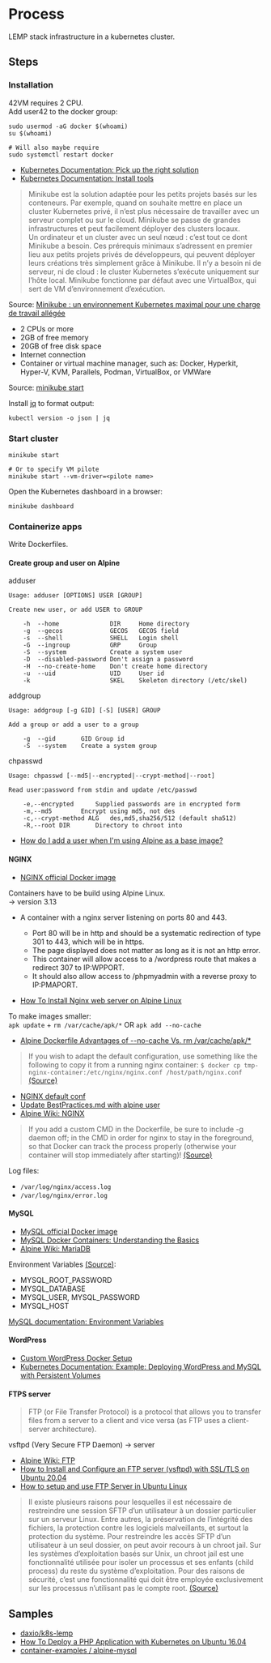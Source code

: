# Process

LEMP stack infrastructure in a kubernetes cluster.

## Steps

### Installation

42VM requires 2 CPU.  
Add user42 to the docker group:

```console
sudo usermod -aG docker $(whoami)
su $(whoami)

# Will also maybe require
sudo systemctl restart docker
```

- [Kubernetes Documentation: Pick up the right solution](https://kubernetes.io/fr/docs/setup/pick-right-solution/)
- [Kubernetes Documentation: Install tools](https://kubernetes.io/docs/tasks/tools/)

> Minikube est la solution adaptée pour les petits projets basés sur les conteneurs. Par exemple, quand on souhaite mettre en place un cluster Kubernetes privé, il n’est plus nécessaire de travailler avec un serveur complet ou sur le cloud. Minikube se passe de grandes infrastructures et peut facilement déployer des clusters locaux.  
Un ordinateur et un cluster avec un seul nœud : c’est tout ce dont Minikube a besoin. Ces prérequis minimaux s’adressent en premier lieu aux petits projets privés de développeurs, qui peuvent déployer leurs créations très simplement grâce à Minikube. Il n’y a besoin ni de serveur, ni de cloud : le cluster Kubernetes s’exécute uniquement sur l’hôte local. Minikube fonctionne par défaut avec une VirtualBox, qui sert de VM d’environnement d’exécution.

Source: [Minikube : un environnement Kubernetes maximal pour une charge de travail allégée](https://www.ionos.fr/digitalguide/serveur/outils/minikube-de-kubernetes/)

- 2 CPUs or more
- 2GB of free memory
- 20GB of free disk space
- Internet connection
- Container or virtual machine manager, such as: Docker, Hyperkit, Hyper-V, KVM, Parallels, Podman, VirtualBox, or VMWare

Source: [minikube start](https://minikube.sigs.k8s.io/docs/start/)

Install [jq](https://stedolan.github.io/jq/) to format output:

```console
kubectl version -o json | jq
```

### Start cluster

```console
minikube start

# Or to specify VM pilote
minikube start --vm-driver=<pilote name>
```

Open the Kubernetes dashboard in a browser:

```console
minikube dashboard
```

### Containerize apps

Write Dockerfiles.

#### Create group and user on Alpine

adduser

```
Usage: adduser [OPTIONS] USER [GROUP]

Create new user, or add USER to GROUP

	-h	--home				DIR		Home directory
	-g	--gecos				GECOS	GECOS field
	-s	--shell				SHELL	Login shell
	-G	--ingroup			GRP		Group
	-S	--system			Create a system user
	-D	--disabled-password	Don't assign a password
	-H	--no-create-home	Don't create home directory
	-u	--uid				UID		User id
	-k						SKEL	Skeleton directory (/etc/skel)
```

addgroup

```
Usage: addgroup [-g GID] [-S] [USER] GROUP

Add a group or add a user to a group

	-g	--gid		GID	Group id
	-S	--system	Create a system group
```

chpasswd

```
Usage: chpasswd [--md5|--encrypted|--crypt-method|--root]

Read user:password from stdin and update /etc/passwd

	-e,--encrypted		Supplied passwords are in encrypted form
	-m,--md5		Encrypt using md5, not des
	-c,--crypt-method ALG	des,md5,sha256/512 (default sha512)
	-R,--root DIR		Directory to chroot into
```

- [How do I add a user when I'm using Alpine as a base image?](https://stackoverflow.com/questions/49955097/how-do-i-add-a-user-when-im-using-alpine-as-a-base-image)

#### NGINX

- [NGINX official Docker image](https://hub.docker.com/_/nginx)

Containers have to be build using Alpine Linux.  
-> version 3.13

- A container with a nginx server listening on ports 80 and 443.
  - Port 80 will be in http and should be a systematic redirection of type 301 to 443, which will be in https.
  - The page displayed does not matter as long as it is not an http error.
  - This container will allow access to a /wordpress route that makes a redirect 307 to IP:WPPORT.
  - It should also allow access to /phpmyadmin with a reverse proxy to IP:PMAPORT.

- [How To Install Nginx web server on Alpine Linux](https://www.cyberciti.biz/faq/how-to-install-nginx-web-server-on-alpine-linux/)

To make images smaller:  
`apk update` + `rm /var/cache/apk/*` OR `apk add --no-cache`

- [Alpine Dockerfile Advantages of --no-cache Vs. rm /var/cache/apk/*](https://stackoverflow.com/questions/49118579/alpine-dockerfile-advantages-of-no-cache-vs-rm-var-cache-apk/49119046)

> If you wish to adapt the default configuration, use something like the following to copy it from a running nginx container:  `$ docker cp tmp-nginx-container:/etc/nginx/nginx.conf /host/path/nginx.conf`  [(Source)](https://hub.docker.com/_/nginx)

- [NGINX default conf](https://tutoriel-nginx.readthedocs.io/fr/latest/Basic_Config.html)
- [Update BestPractices.md with alpine user](https://github.com/nodejs/docker-node/pull/299)
- [Alpine Wiki: NGINX](https://wiki.alpinelinux.org/wiki/Nginx)

> If you add a custom CMD in the Dockerfile, be sure to include -g daemon off; in the CMD in order for nginx to stay in the foreground, so that Docker can track the process properly (otherwise your container will stop immediately after starting)!  [(Source)](https://hub.docker.com/_/nginx)

Log files:
- `/var/log/nginx/access.log`
- `/var/log/nginx/error.log`

#### MySQL

- [MySQL official Docker image](https://registry.hub.docker.com/_/mysql/)
- [MySQL Docker Containers: Understanding the Basics](https://severalnines.com/database-blog/mysql-docker-containers-understanding-basics)
- [Alpine Wiki: MariaDB](https://wiki.alpinelinux.org/wiki/MariaDB)

Environment Variables [(Source)](https://registry.hub.docker.com/_/mysql/):

- MYSQL_ROOT_PASSWORD
- MYSQL_DATABASE
- MYSQL_USER, MYSQL_PASSWORD
- MYSQL_HOST

[MySQL documentation: Environment Variables](https://dev.mysql.com/doc/refman/5.7/en/environment-variables.html)

#### WordPress

- [Custom WordPress Docker Setup](https://codingwithmanny.medium.com/custom-wordpress-docker-setup-8851e98e6b8)
- [Kubernetes Documentation: Example: Deploying WordPress and MySQL with Persistent Volumes](https://kubernetes.io/docs/tutorials/stateful-application/mysql-wordpress-persistent-volume/)

#### FTPS server

> FTP (or File Transfer Protocol) is a protocol that allows you to transfer files from a server to a client and vice versa (as FTP uses a client-server architecture).

vsftpd (Very Secure FTP Daemon) -> server

- [Alpine Wiki: FTP](https://wiki.alpinelinux.org/wiki/FTP)
- [How to Install and Configure an FTP server (vsftpd) with SSL/TLS on Ubuntu 20.04](https://www.howtoforge.com/tutorial/ubuntu-vsftpd/)
- [How to setup and use FTP Server in Ubuntu Linux](https://linuxconfig.org/how-to-setup-and-use-ftp-server-in-ubuntu-linux)

> Il existe plusieurs raisons pour lesquelles il est nécessaire de restreindre une session SFTP d’un utilisateur à un dossier particulier sur un serveur Linux. Entre autres, la préservation de l’intégrité des fichiers, la protection contre les logiciels malveillants, et surtout la protection du système.
Pour restreindre les accès SFTP d’un utilisateur à un seul dossier, on peut avoir recours à un chroot jail.  Sur les systèmes d’exploitation basés sur Unix, un chroot jail est une fonctionnalité utilisée pour isoler un processus et ses enfants (child process) du reste du système d’exploitation. Pour des raisons de sécurité, c’est une fonctionnalité qui doit être employée exclusivement sur les processus n’utilisant pas le compte root.  [(Source)](https://homputersecurity.com/2019/05/14/mise-en-place-dune-restriction-chroot-jail-sur-un-dossier-nappartenant-pas-au-compte-root/)

## Samples

- [daxio/k8s-lemp](https://github.com/daxio/k8s-lemp)
- [How To Deploy a PHP Application with Kubernetes on Ubuntu 16.04](https://www.digitalocean.com/community/tutorials/how-to-deploy-a-php-application-with-kubernetes-on-ubuntu-16-04)
- [ container-examples / alpine-mysql](https://github.com/container-examples/alpine-mysql/)
